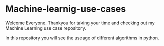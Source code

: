 # Machine-learnig-use-cases
Welcome Everyone. Thankyou for taking your time and checking out my Machine Learning use case repository.

In this repository you will see the useage of different algorithms in python.

